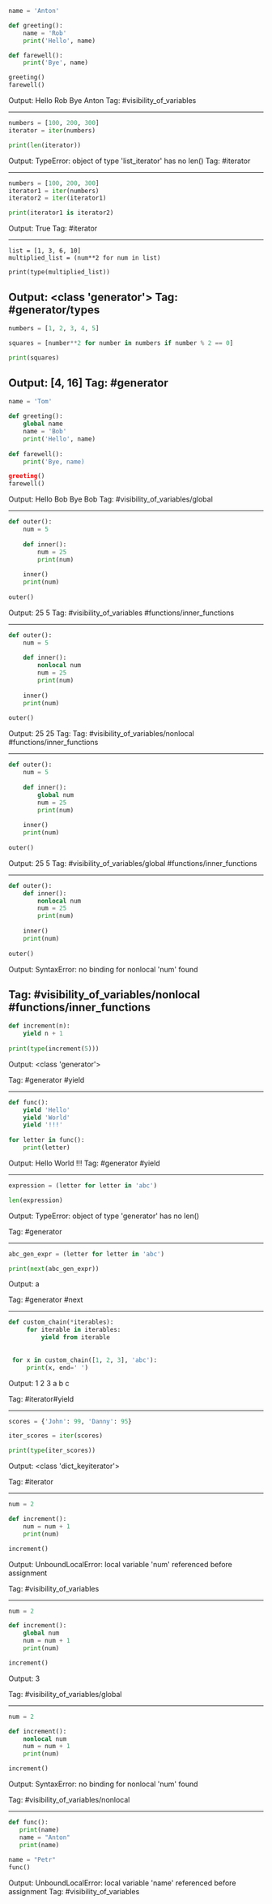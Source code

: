 ```python
name = 'Anton'

def greeting():
    name = 'Rob'
    print('Hello', name)

def farewell():
    print('Bye', name)

greeting()
farewell()
```
Output: Hello Rob
        Bye Anton
Tag: #visibility_of_variables

---

```python
numbers = [100, 200, 300]
iterator = iter(numbers)

print(len(iterator))
```
Output: TypeError: object of type 'list_iterator' has no len()
Tag: #iterator

---

```python
numbers = [100, 200, 300]
iterator1 = iter(numbers)
iterator2 = iter(iterator1)

print(iterator1 is iterator2)
```
Output: True
Tag: #iterator

---
```
list = [1, 3, 6, 10]
multiplied_list = (num**2 for num in list)

print(type(multiplied_list))
```
Output: <class 'generator'>
Tag: #generator/types
---
```python
numbers = [1, 2, 3, 4, 5]

squares = [number**2 for number in numbers if number % 2 == 0]

print(squares)
```
Output: [4, 16]
Tag: #generator
---
```python
name = 'Tom'

def greeting():
    global name
    name = 'Bob'
    print('Hello', name)
    
def farewell():
    print('Bye, name)

greeting()
farewell()
```
Output: Hello Bob
        Bye Bob
Tag: #visibility_of_variables/global

---
```python
def outer():
    num = 5
    
    def inner():
        num = 25
        print(num)
    
    inner()
    print(num)
    
outer()
```
Output: 25
        5
Tag: #visibility_of_variables #functions/inner_functions

---
```python
def outer():
    num = 5
    
    def inner():
        nonlocal num
        num = 25
        print(num)
    
    inner()
    print(num)
    
outer()
```
Output: 25
        25
Tag: Tag: #visibility_of_variables/nonlocal #functions/inner_functions

---

```python
def outer():
    num = 5
    
    def inner():
        global num
        num = 25
        print(num)
    
    inner()
    print(num)
    
outer()
```
Output: 25
        5
Tag: #visibility_of_variables/global #functions/inner_functions

---

```python
def outer():
    def inner():
        nonlocal num
        num = 25
        print(num)
    
    inner()
    print(num)
    
outer()
```
Output: SyntaxError: no binding for nonlocal 'num' found

Tag: #visibility_of_variables/nonlocal #functions/inner_functions
---
```python
def increment(n):
    yield n + 1
    
print(type(increment(5)))
```
Output: <class 'generator'>

Tag: #generator #yield

---

```python
def func():
    yield 'Hello'
    yield 'World'
    yield '!!!'
    
for letter in func():
    print(letter)
```
Output: Hello
        World
        !!!
Tag: #generator #yield

---

```python
expression = (letter for letter in 'abc')

len(expression)
```
Output: TypeError: object of type 'generator' has no len()

Tag: #generator

---

```python
abc_gen_expr = (letter for letter in 'abc')

print(next(abc_gen_expr))
```
Output: a

Tag: #generator #next

---

```python
def custom_chain(*iterables):
     for iterable in iterables:
         yield from iterable
 
 
 for x in custom_chain([1, 2, 3], 'abc'):
     print(x, end=' ')
```
Output: 1 2 3 a b c

Tag: #iterator#yield

---

```python
scores = {'John': 99, 'Danny': 95}

iter_scores = iter(scores)

print(type(iter_scores))
```
Output: <class 'dict_keyiterator'>

Tag: #iterator

---

```python
num = 2

def increment():
    num = num + 1
    print(num)

increment()
```
Output: UnboundLocalError: local variable 'num' referenced before assignment

Tag: #visibility_of_variables

---

```python
num = 2

def increment():
    global num
    num = num + 1
    print(num)

increment()
```
Output: 3

Tag: #visibility_of_variables/global

---

```python
num = 2

def increment():
    nonlocal num
    num = num + 1
    print(num)

increment()
```
Output: SyntaxError: no binding for nonlocal 'num' found

Tag: #visibility_of_variables/nonlocal

---

```python 
def func(): 
   print(name)
   name = "Anton"
   print(name)
 
name = "Petr"
func()
```
Output: UnboundLocalError: local variable 'name' referenced before assignment
Tag: #visibility_of_variables





